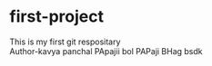 # first-project
This is my first git respositary
<br>
Author-kavya panchal
PApajii bol PAPaji
BHag bsdk
